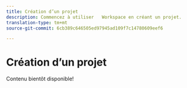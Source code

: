 ```yaml
---
title: Création d’un projet
description: Commencez à utiliser   Workspace en créant un projet.
translation-type: tm+mt
source-git-commit: 6cb389c646505ed97945ad109f7c14780609eef6

---
```



# Création d’un projet

Contenu bientôt disponible!
